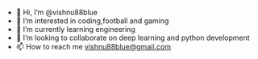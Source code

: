 - 👋 Hi, I’m @vishnu88blue
- 👀 I’m interested in coding,football and gaming
- 🌱 I’m currently learning engineering
- 💞️ I’m looking to collaborate on deep learning and python development
- 📫 How to reach me vishnu88blue@gmail.com


